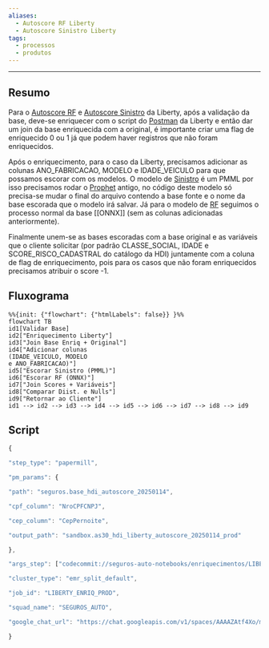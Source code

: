 ```yaml
---
aliases:
  - Autoscore RF Liberty
  - Autoscore Sinistro Liberty
tags:
  - processos
  - produtos
---
```

---
## Resumo

Para o [Autoscore RF](Autoscore%20Roubo%20e%20Furto.md) e [Autoscore Sinistro](Autoscore%20Sinistro.md) da Liberty, após a validação da base, deve-se enriquecer com o script do [Postman](Postman.md) da Liberty e então dar um join da base enriquecida com a original, é importante criar uma flag de enriquecido 0 ou 1 já que podem haver registros que não foram enriquecidos.

Após o enriquecimento, para o caso da Liberty, precisamos adicionar as colunas ANO_FABRICACAO, MODELO e IDADE_VEICULO para que possamos escorar com os modelos. O modelo de [Sinistro](Autoscore%20Sinistro.md) é um PMML por isso precisamos rodar o [Prophet](Prophet.md) antigo, no código deste modelo só precisa-se mudar o final do arquivo contendo a base fonte e o nome da base escorada que o modelo irá salvar. Já para o modelo de [RF](Autoscore%20Roubo%20e%20Furto.md) seguimos o processo normal da base [[ONNX]] (sem as colunas adicionadas anteriormente). 

Finalmente unem-se as bases escoradas com a base original e as variáveis que o cliente solicitar (por padrão CLASSE_SOCIAL, IDADE e SCORE_RISCO_CADASTRAL do catálogo da HDI) juntamente com a coluna de flag de enriquecimento, pois para os casos que não foram enriquecidos precisamos atribuir o score -1.

## Fluxograma

```mermaid
%%{init: {"flowchart": {"htmlLabels": false}} }%% 
flowchart TB
id1[Validar Base]
id2["Enriquecimento Liberty"]
id3["Join Base Enriq + Original"]
id4["Adicionar colunas 
(IDADE_VEICULO, MODELO 
e ANO_FABRICACAO)"]
id5["Escorar Sinistro (PMML)"]
id6["Escorar RF (ONNX)"]
id7["Join Scores + Variáveis"]
id8["Comparar Diist. e Nulls"]
id9["Retornar ao Cliente"]
id1 --> id2 --> id3 --> id4 --> id5 --> id6 --> id7 --> id8 --> id9
```

## Script

```javascript
{

"step_type": "papermill",

"pm_params": {

"path": "seguros.base_hdi_autoscore_20250114",

"cpf_column": "NroCPFCNPJ",

"cep_column": "CepPernoite",

"output_path": "sandbox.as30_hdi_liberty_autoscore_20250114_prod"

},

"args_step": ["codecommit://seguros-auto-notebooks/enriquecimentos/LIBERTY_PROD.ipynb"],

"cluster_type": "emr_split_default",

"job_id": "LIBERTY_ENRIQ_PROD",

"squad_name": "SEGUROS_AUTO",

"google_chat_url": "https://chat.googleapis.com/v1/spaces/AAAAZAtf4Xo/messages?key=AIzaSyDdI0hCZtE6vySjMm-WEfRq3CPzqKqqsHI&token=DF8DWXEgBTwtlemI4avQ4plHdwsjUe_CQh8qqbLvONg%3D"

}
```